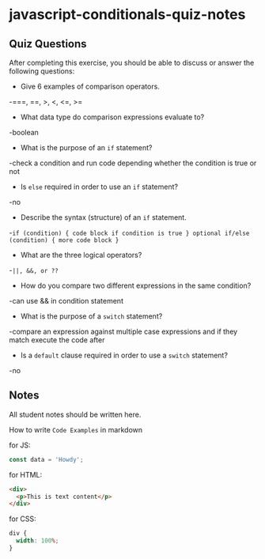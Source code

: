 # javascript-conditionals-quiz-notes

## Quiz Questions

After completing this exercise, you should be able to discuss or answer the following questions:

- Give 6 examples of comparison operators.

-===, ==, >, <, <=, >=

- What data type do comparison expressions evaluate to?

-boolean

- What is the purpose of an `if` statement?

-check a condition and run code depending whether the condition is true or not

- Is `else` required in order to use an `if` statement?

-no

- Describe the syntax (structure) of an `if` statement.

-`if (condition) {
  code block if condition is true
}
optional if/else (condition) {
  more code block
  }`

- What are the three logical operators?

-`||, &&, or ??`

- How do you compare two different expressions in the same condition?

-can use && in condition statement

- What is the purpose of a `switch` statement?

-compare an expression against multiple case expressions and if they match execute the code after

- Is a `default` clause required in order to use a `switch` statement?

-no

## Notes

All student notes should be written here.

How to write `Code Examples` in markdown

for JS:

```javascript
const data = 'Howdy';
```

for HTML:

```html
<div>
  <p>This is text content</p>
</div>
```

for CSS:

```css
div {
  width: 100%;
}
```
